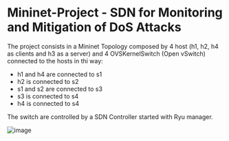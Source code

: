 # Mininet-Project - SDN for Monitoring and Mitigation of DoS Attacks

The project consists in a Mininet Topology composed by 4 host (h1, h2, h4 as clients and h3 as a server) and 4 OVSKernelSwitch (Open vSwitch) connected to the hosts in thi way:
- h1 and h4 are connected to s1
- h2 is connected to s2
- s1 and s2 are connected to s3
- s3 is connected to s4
- h4 is connected to s4

The switch are controlled by a SDN Controller started with Ryu manager. 

![image](https://github.com/user-attachments/assets/b03861eb-1c78-471f-bc3c-3e64fda7c4be)
